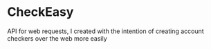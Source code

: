 # CheckEasy
API for web requests, I created with the intention of creating account checkers over the web more easily
